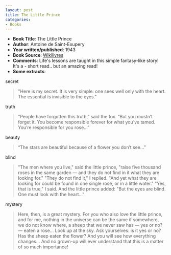 ```yaml
---
layout: post
title: The Little Prince
categories:
- Books
---
```


- **Book Title**: The Little Prince
- **Author**: Antoine de Saint-Exupery
- **Year written/published**: 1943
- **Book Source**: [Wikilivres](http://wikilivres.info/wiki/The_Little_Prince)
- **Comments**: Life's lessons are taught in this simple fantasy-like story! It's a - short read.. but an amazing read!
- **Some extracts**:

secret

> "Here is my secret. It is very simple: one sees well only with the heart. The essential is invisible to the eyes."

truth

> “People have forgotten this truth,” said the fox. “But you mustn’t forget it. You become responsible forever for what you’ve tamed. You’re responsible for you rose…”

beauty

> “The stars are beautiful because of a flower you don’t see…”

blind

> "The men where you live," said the little prince, "raise five thousand roses in the same garden — and they do not find in it what they are looking for." "They do not find it," I replied. "And yet what they are looking for could be found in one single rose, or in a little water." "Yes, that is true," I said. And the little prince added: "But the eyes are blind. One must look with the heart..."

mystery

> Here, then, is a great mystery. For you who also love the little prince, and for me, nothing in the universe can be the same if somewhere, we do not know where, a sheep that we never saw has — yes or no? — eaten a rose... Look up at the sky. Ask yourselves: is it yes or no? Has the sheep eaten the flower? And you will see how everything changes... And no grown-up will ever understand that this is a matter of so much importance!
